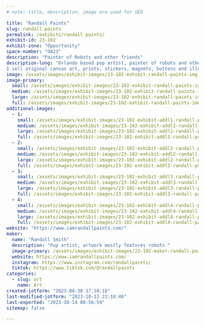 ```yaml
---
# note: title, description, image are used for SEO

title: "Randall Paints"
slug: randall-paints
permalink: /exhibits/randall-paints/
exhibit-id: 23-102
exhibit-zone: "Opportunity"
space-number: "OA23"
description: "Painter of Robots and other friends"
description-long: "Orlando based pop artist, painter of robots and other friends. The goal of Randall's art is to make the viewer smile. 
I sell original canvas art, prints, stickers, magnets, buttons and illustrations. "
image: /assets/images/exhibit-images/23-102-exhibit-randall-paints-img-0590-large.jpeg
image-primary: 
  small: /assets/images/exhibit-images/23-102-exhibit-randall-paints-img-0590-small.jpeg
  medium: /assets/images/exhibit-images/23-102-exhibit-randall-paints-img-0590-medium.jpeg
  large: /assets/images/exhibit-images/23-102-exhibit-randall-paints-img-0590-large.jpeg
  full: /assets/images/exhibit-images/23-102-exhibit-randall-paints-img-0590-full.jpeg
additional-images: 
  - 1:
    small: /assets/images/exhibit-images/23-102-exhibit-addl1-randall-paints-71c0ed23-3ea7-460a-a965-3aa472d8a784-small.jpeg
    medium: /assets/images/exhibit-images/23-102-exhibit-addl1-randall-paints-71c0ed23-3ea7-460a-a965-3aa472d8a784-medium.jpeg
    large: /assets/images/exhibit-images/23-102-exhibit-addl1-randall-paints-71c0ed23-3ea7-460a-a965-3aa472d8a784-large.jpeg
    full: /assets/images/exhibit-images/23-102-exhibit-addl1-randall-paints-71c0ed23-3ea7-460a-a965-3aa472d8a784-full.jpeg
  - 2:
    small: /assets/images/exhibit-images/23-102-exhibit-addl2-randall-paints-img-0600-small.jpeg
    medium: /assets/images/exhibit-images/23-102-exhibit-addl2-randall-paints-img-0600-medium.jpeg
    large: /assets/images/exhibit-images/23-102-exhibit-addl2-randall-paints-img-0600-large.jpeg
    full: /assets/images/exhibit-images/23-102-exhibit-addl2-randall-paints-img-0600-full.jpeg
  - 3:
    small: /assets/images/exhibit-images/23-102-exhibit-addl3-randall-paints-img-0602-small.jpeg
    medium: /assets/images/exhibit-images/23-102-exhibit-addl3-randall-paints-img-0602-medium.jpeg
    large: /assets/images/exhibit-images/23-102-exhibit-addl3-randall-paints-img-0602-large.jpeg
    full: /assets/images/exhibit-images/23-102-exhibit-addl3-randall-paints-img-0602-full.jpeg
  - 4:
    small: /assets/images/exhibit-images/23-102-exhibit-addl4-randall-paints-img-0717-small.jpeg
    medium: /assets/images/exhibit-images/23-102-exhibit-addl4-randall-paints-img-0717-medium.jpeg
    large: /assets/images/exhibit-images/23-102-exhibit-addl4-randall-paints-img-0717-large.jpeg
    full: /assets/images/exhibit-images/23-102-exhibit-addl4-randall-paints-img-0717-full.jpeg
website: "https://www.iamrandallpaints.com/"
maker: 
  name: "Randall Smith"
  description: "Pop artist, artwork mostly features robots "
  image-primary: /assets/images/exhibit-images/23-102-maker-randall-paints-rp-1-medium.jpeg
  website: https://www.iamrandallpaints.com/
  instagram: https://www.instagram.com/randallpaints/
  tiktok: https://www.tiktok.com/@randallpaints 
categories: 
  - slug: art
    name: Art
created-jotform: "2023-08-30 17:10:16"
last-modified-jotform: "2023-10-13 23:18:46"
last-exported: "2023-10-14 08:56:59"
sitemap: false

---
```

